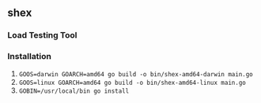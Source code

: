 ## shex

### Load Testing Tool

### Installation
1. ``` GOOS=darwin GOARCH=amd64 go build -o bin/shex-amd64-darwin main.go ```
2. ``` GOOS=linux GOARCH=amd64 go build -o bin/shex-amd64-linux main.go ```
3. ``` GOBIN=/usr/local/bin go install ```